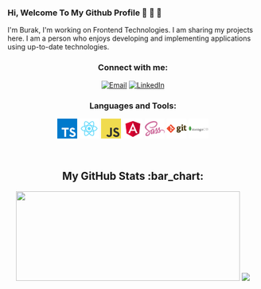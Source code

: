 ### Hi, Welcome To My Github Profile 👋 👋 👋

I'm Burak, I'm working on Frontend Technologies. I am sharing my projects here. I am a person who enjoys developing and implementing applications using up-to-date technologies.
<h3 align="center">Connect with me:</h3>

<p align="center">
<a href="mailto:burakk.oozel@gmail.com"><img alt="Email" src="https://img.shields.io/badge/Email-burakk.oozel@gmail.com-blue?style=flat&logo=gmail"></a>
<a href="https://www.linkedin.com/in/burakoze1/" target="_blank"><img alt="LinkedIn" src="https://img.shields.io/badge/LinkedIn-@burakoze1-blue?style=flat&logo=linkedin"></a>
</p>

<h3 align="center">Languages and Tools:</h3>
<p align="center">
<img  src="https://raw.githubusercontent.com/github/explore/80688e429a7d4ef2fca1e82350fe8e3517d3494d/topics/typescript/typescript.png" width="40" height="40" />
<img src="https://raw.githubusercontent.com/github/explore/80688e429a7d4ef2fca1e82350fe8e3517d3494d/topics/react/react.png" width="40" height="40" />
<img src="https://raw.githubusercontent.com/github/explore/80688e429a7d4ef2fca1e82350fe8e3517d3494d/topics/javascript/javascript.png" width="40" height="40" />
<img src="https://raw.githubusercontent.com/github/explore/80688e429a7d4ef2fca1e82350fe8e3517d3494d/topics/angular/angular.png" width="40" height="40" />
<img src="https://raw.githubusercontent.com/github/explore/80688e429a7d4ef2fca1e82350fe8e3517d3494d/topics/sass/sass.png" width="40" height="40" />
<img src="https://raw.githubusercontent.com/github/explore/80688e429a7d4ef2fca1e82350fe8e3517d3494d/topics/git/git.png" width="40" height="40" />
<img src="https://raw.githubusercontent.com/github/explore/80688e429a7d4ef2fca1e82350fe8e3517d3494d/topics/mongodb/mongodb.png" width="40" height="40" />
</p>
<br/>


<h2 align="center">My GitHub Stats :bar_chart:</h2>
<p align="center">
  <img src="https://github-readme-stats.vercel.app/api?username=burakozl&show_icons=true&theme=tokyonight&count_private=true" width="450" height="180">
  <img src="https://github-readme-stats.vercel.app/api/top-langs/?username=burakozl&layout=compact&theme=tokyonight&count_private=true" height="180">
</p>

